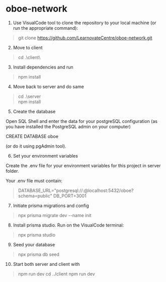 # oboe-network

1. Use VisualCode tool to clone the repository to your local machine (or run the appropriate command):

> git clone https://github.com/LearnovateCentre/oboe-network.git

2. Move to client

> cd .\client\

3. Install dependencies and run

> npm install

4. Move back to server and do same

> cd .\server\
> npm install

5. Create the database

Open SQL Shell and enter the data for your postgreSQL configuration (as you have installed the PostgreSQL admin on your computer)

CREATE DATABASE oboe

(or do it using pgAdmin tool).

6. Set your environment variables

Create the .env file for your environment variables for this project in server folder.

Your .env file must contain:

> DATABASE_URL="postgresql://<your user>:<your password>@localhost:5432/oboe?schema=public"
> DB_PORT=3001

7. Initiate prisma migrations and config

> npx prisma migrate dev --name init

8. Install prisma studio. Run on the VisualCode terminal:

> npx prisma studio

9. Seed your database

> npx prisma db seed

10. Start both server and client with

> npm run dev
> cd ../client
> npm run dev